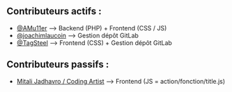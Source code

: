## Contributeurs actifs :

- [@AMu11er](https://gitlab.com/AMu11er)  -->  Backend (PHP) + Frontend (CSS / JS)
- [@joachimlaucoin](https://gitlab.com/joacksleloupgit)  -->  Gestion dépôt GitLab 
- [@TagSteel](https://gitlab.com/TagSteel)  -->  Frontend (CSS) + Gestion dépôt GitLab

## Contributeurs passifs :

- [Mitali Jadhavro  / Coding Artist](https://codingartistweb.com/)  -->  Frontend (JS = action/fonction/title.js)